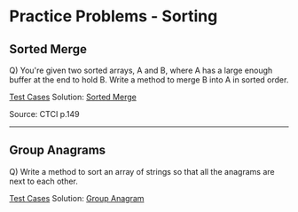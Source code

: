 # Practice Problems - Sorting

## Sorted Merge
Q) You're given two sorted arrays, A and B, where A has a large enough buffer at the end to hold B. Write a method to merge B into A in sorted order.


[Test Cases]((./sorted_merge_test.py))
Solution: [Sorted Merge](./sorted_merge.py)

Source: CTCI p.149
***

## Group Anagrams
Q) Write a method to sort an array of strings so that all the anagrams are next to each other.

[Test Cases](./group_anagram_test.py)
Solution: [Group Anagram](./group_anagram.py)
